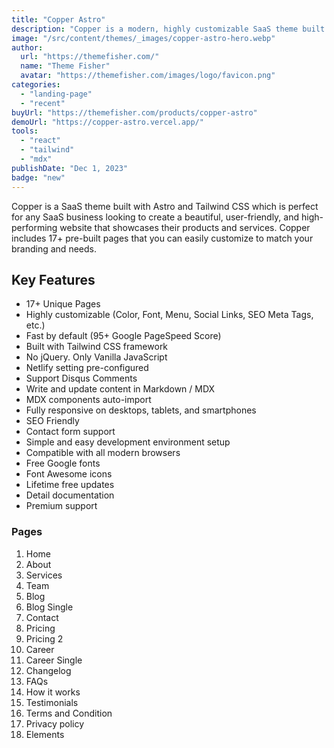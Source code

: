 ```yaml
---
title: "Copper Astro"
description: "Copper is a modern, highly customizable SaaS theme built with Astro and Tailwind CSS."
image: "/src/content/themes/_images/copper-astro-hero.webp"
author:
  url: "https://themefisher.com/"
  name: "Theme Fisher"
  avatar: "https://themefisher.com/images/logo/favicon.png"
categories:
  - "landing-page"
  - "recent"
buyUrl: "https://themefisher.com/products/copper-astro"
demoUrl: "https://copper-astro.vercel.app/"
tools:
  - "react"
  - "tailwind"
  - "mdx"
publishDate: "Dec 1, 2023"
badge: "new"
---
```


<p>
  Copper is a SaaS theme built with Astro and Tailwind CSS which is perfect for any SaaS business
  looking to create a beautiful, user-friendly, and high-performing website that showcases their
  products and services. Copper includes 17+ pre-built pages that you can easily customize to match
  your branding and needs.
</p>
<h2>Key Features</h2>
<ul>
  <li>17+ Unique Pages</li>
  <li>Highly customizable (Color, Font, Menu, Social Links, SEO Meta Tags, etc.)</li>
  <li>Fast by default (95+ Google PageSpeed Score)</li>
  <li>Built with Tailwind CSS framework</li>
  <li>No jQuery. Only Vanilla JavaScript</li>
  <li>Netlify setting pre-configured</li>
  <li>Support Disqus Comments</li>
  <li>Write and update content in Markdown / MDX</li>
  <li>MDX components auto-import</li>
  <li>Fully responsive on desktops, tablets, and smartphones</li>
  <li>SEO Friendly</li>
  <li>Contact form support</li>
  <li>Simple and easy development environment setup</li>
  <li>Compatible with all modern browsers</li>
  <li>Free Google fonts</li>
  <li>Font Awesome icons</li>
  <li>Lifetime free updates</li>
  <li>Detail documentation</li>
  <li>Premium support</li>
</ul>
<h3>Pages</h3>
<ol>
  <li>Home</li>
  <li>About</li>
  <li>Services</li>
  <li>Team</li>
  <li>Blog</li>
  <li>Blog Single</li>
  <li>Contact</li>
  <li>Pricing</li>
  <li>Pricing 2</li>
  <li>Career</li>
  <li>Career Single</li>
  <li>Changelog</li>
  <li>FAQs</li>
  <li>How it works</li>
  <li>Testimonials</li>
  <li>Terms and Condition</li>
  <li>Privacy policy</li>
  <li>Elements</li>
</ol>
